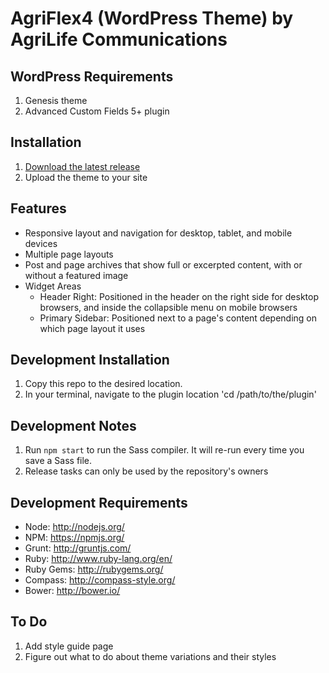 # AgriFlex4 (WordPress Theme) by AgriLife Communications

## WordPress Requirements

1. Genesis theme
2. Advanced Custom Fields 5+ plugin

## Installation

1. [Download the latest release](https://github.com/agrilife/agriflex4/releases/latest)
2. Upload the theme to your site

## Features

* Responsive layout and navigation for desktop, tablet, and mobile devices
* Multiple page layouts
* Post and page archives that show full or excerpted content, with or without a featured image
* Widget Areas
    * Header Right: Positioned in the header on the right side for desktop browsers, and inside the collapsible menu on mobile browsers
    * Primary Sidebar: Positioned next to a page's content depending on which page layout it uses

## Development Installation

1. Copy this repo to the desired location.
2. In your terminal, navigate to the plugin location 'cd /path/to/the/plugin'

## Development Notes

1. Run `npm start` to run the Sass compiler. It will re-run every time you save a Sass file.
2. Release tasks can only be used by the repository's owners

## Development Requirements

* Node: http://nodejs.org/
* NPM: https://npmjs.org/
* Grunt: http://gruntjs.com/
* Ruby: http://www.ruby-lang.org/en/
* Ruby Gems: http://rubygems.org/
* Compass: http://compass-style.org/
* Bower: http://bower.io/

## To Do
1. Add style guide page
2. Figure out what to do about theme variations and their styles
